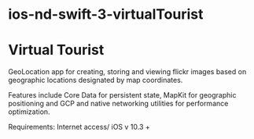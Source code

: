 
# ios-nd-swift-3-virtualTourist
# Virtual Tourist

GeoLocation app for creating, storing and viewing flickr images based on geographic locations designated by map coordinates.

Features include Core Data for persistent state, MapKit for geographic positioning and GCP and native networking utilities for performance optimization.

Requirements: 
Internet access/ iOS v 10.3 +
